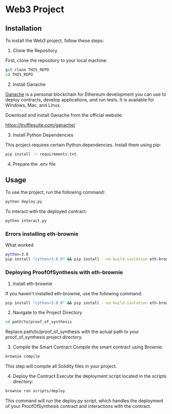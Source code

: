 # Web3 Project

## Installation
To install the Web3 project, follow these steps:

1. Clone the Repository

First, clone the repository to your local machine:
```bash
git clone THIS_REPO
cd THIS_REPO
```

2. Install Ganache

[Ganache](https://trufflesuite.com/ganache/) is a personal blockchain for Ethereum development you can use to deploy contracts, develop applications, and run tests. It is available for Windows, Mac, and Linux.

Download and install Ganache from the official website:

https://trufflesuite.com/ganache/

3. Install Python Dependencies

This project requires certain Python dependencies. Install them using pip:
```bash
pip install -r requirements.txt
```

4. Prepare the .env file

## Usage
To use the project, run the following command:
```bash
python deploy.py
```

To interact with the deployed contract:
```bash
python interact.py
```

### Errors installing eth-brownie

What worked
```bash
python=3.8
pip install "cython<3.0.0" && pip install --no-build-isolation eth-brownie
```

### Deploying ProofOfSynthesis with eth-brownie
1. Install eth-brownie

If you haven't installed eth-brownie, use the following command:

```bash
pip install "cython<3.0.0" && pip install --no-build-isolation eth-brownie
```

2. Navigate to the Project Directory
```bash
cd path/to/proof_of_synthesis
```
Replace path/to/proof_of_synthesis with the actual path to your proof_of_synthesis project directory.

3. Compile the Smart Contract
Compile the smart contract using Brownie:
```bash
brownie compile
```
This step will compile all Solidity files in your project.

4. Deploy the Contract
Execute the deployment script located in the scripts directory:

```bash
brownie run scripts/deploy
```
This command will run the deploy.py script, which handles the deployment of your ProofOfSynthesis contract and interactions with the contract.